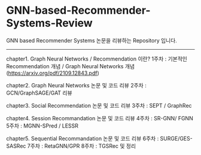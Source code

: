 # GNN-based-Recommender-Systems-Review
GNN based Recommender Systems 논문을 리뷰하는 Repository 입니다.

--- 
chapter1. Graph Neural Networks / Recommendation 이란?
1주차 : 기본적인 Recommendation 개념 / Graph Neural Networks 개념
(https://arxiv.org/pdf/2109.12843.pdf)

chapter2. Graph Neural Networks 논문 및 코드 리뷰
2주차 : GCN/GraphSAGE/GAT  리뷰

chapter3. Social Recommendation 논문 및 코드 리뷰
3주차 : SEPT / GraphRec

chapter4. Session Recommandation 논문 및 코드 리뷰
4주차 : SR-GNN/ FGNN
5주차 : MGNN-SPred / LESSR

chapter5. Sequential Recommandation 논문 및 코드 리뷰
6주차 : SURGE/GES-SASRec
7주차 : RetaGNN/GPR
8주차 : TGSRec 및 정리
